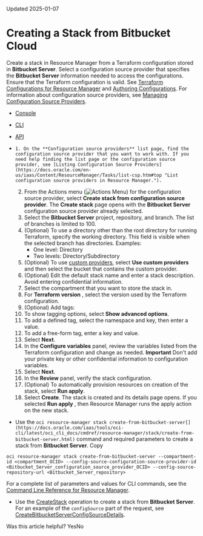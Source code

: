Updated 2025-01-07
# Creating a Stack from **Bitbucket Cloud**
Create a stack in Resource Manager from a Terraform configuration stored in **Bitbucket Server**. Select a configuration source provider that specifies the **Bitbucket Server** information needed to access the configurations.
Ensure that the Terraform configuration is valid. See [Terraform Configurations for Resource Manager](https://docs.oracle.com/en-us/iaas/Content/ResourceManager/Concepts/terraformconfigresourcemanager.htm#top "Review requirements and recommendations for Terraform configurations used with Resource Manager. Use Terraform and Resource Manager to install, configure, and manage resources using the infrastructure-as-code model.") and [Authoring Configurations](https://docs.oracle.com/en-us/iaas/Content/ResourceManager/Concepts/authoring-configurations.htm#top "Write a Terraform configuration to describe infrastructure using the HashiCorp Configuration Language format \(HCL\).").
For information about configuration source providers, see [Managing Configuration Source Providers](https://docs.oracle.com/en-us/iaas/Content/ResourceManager/Tasks/managingconfigurationsourceproviders.htm#top "Remotely store Terraform configurations using configuration source providers in Resource Manager.").
  * [Console](https://docs.oracle.com/en-us/iaas/Content/ResourceManager/Tasks/create-stack-from-csp-bitbucket-server.htm)
  * [CLI](https://docs.oracle.com/en-us/iaas/Content/ResourceManager/Tasks/create-stack-from-csp-bitbucket-server.htm)
  * [API](https://docs.oracle.com/en-us/iaas/Content/ResourceManager/Tasks/create-stack-from-csp-bitbucket-server.htm)


  *     1. On the **Configuration source providers** list page, find the configuration source provider that you want to work with. If you need help finding the list page or the configuration source provider, see [Listing Configuration Source Providers](https://docs.oracle.com/en-us/iaas/Content/ResourceManager/Tasks/list-csp.htm#top "List configuration source providers in Resource Manager.").
    2. From the Actions menu (![Actions Menu](https://docs.oracle.com/en-us/iaas/Content/libraries/global-images/actions-menu.png)) for the configuration source provider, select **Create stack from configuration source provider**.
The **Create stack** page opens with the **Bitbucket Server** configuration source provider already selected.
    3. Select the **Bitbucket Server** project, repository, and branch. The list of branches is limited to 100.
    4. (Optional) To use a directory other than the root directory for running Terraform, specify the working directory. This field is visible when the selected branch has directories. Examples:
       * One level: Directory
       * Two levels: Directory/Subdirectory
    5. (Optional) To use [custom providers](https://docs.oracle.com/en-us/iaas/Content/ResourceManager/Tasks/update-stack-custom-providers.htm#top "Update a stack to fetch custom providers from Object Storage buckets."), select **Use custom providers** and then select the bucket that contains the custom provider.
    6. (Optional) Edit the default stack name and enter a stack description. Avoid entering confidential information.
    7. Select the compartment that you want to store the stack in.
    8. For **Terraform version** , select the version used by the Terraform configuration.
    9. (Optional) Add tags:
      1. To show tagging options, select **Show advanced options**.
      2. To add a defined tag, select the namespace and key, then enter a value.
      3. To add a free-form tag, enter a key and value.
    10. Select **Next**.
    11. In the **Configure variables** panel, review the variables listed from the Terraform configuration and change as needed.
**Important** Don't add your private key or other confidential information to configuration variables. 
    12. Select **Next**.
    13. In the **Review** panel, verify the stack configuration.
    14. (Optional) To automatically provision resources on creation of the stack, select **Run apply**.
    15. Select **Create**.
The stack is created and its details page opens.
If you selected **Run apply** , then Resource Manager runs the apply action on the new stack.
  * Use the `oci resource-manager stack create-from-bitbucket-server[](https://docs.oracle.com/iaas/tools/oci-cli/latest/oci_cli_docs/cmdref/resource-manager/stack/create-from-bitbucket-server.html)` command and required parameters to create a stack from **Bitbucket Server**.
Copy
```
oci resource-manager stack create-from-bitbucket-server --compartment-id <compartment_OCID> --config-source-configuration-source-provider-id <Bitbucket_Server_configuration_source_provider_OCID> --config-source-repository-url <Bitbucket_Server_repository>
```

For a complete list of parameters and values for CLI commands, see the [Command Line Reference for Resource Manager](https://docs.oracle.com/iaas/tools/oci-cli/latest/oci_cli_docs/cmdref/resource-manager.html).
  * Use the [CreateStack](https://docs.oracle.com/iaas/api/#/en/resourcemanager/latest/Stack/CreateStack) operation to create a stack from **Bitbucket Server**.
For an example of the `configSource` part of the request, see [CreateBitbucketServerConfigSourceDetails](https://docs.oracle.com/iaas/api/#/en/resourcemanager/latest/datatypes/CreateBitbucketServerConfigSourceDetails).


Was this article helpful?
YesNo

